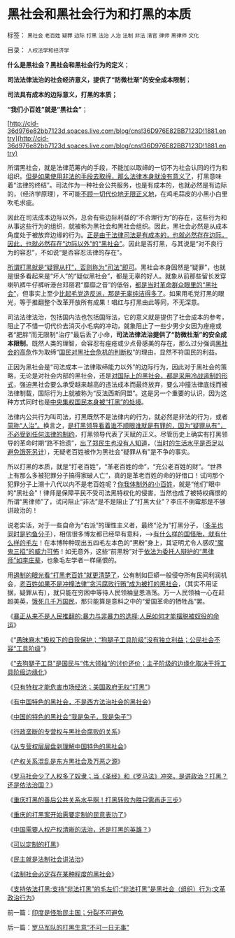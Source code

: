 # 黑社会和黑社会行为和打黑的本质

标签： `黑社会` `老百姓` `疑罪` `边际` `打黑` `法治` `人治` `法制` `非法` `清官` `律师` `黑律师` `文化` 

目录： `人权法学和经济学`

**什么是黑社会？黑社会和黑社会行为的定义**；

**司法法律法治的社会经济意义，提供了“防微杜渐”的安全成本限制**；

**司法具有成本的边际意义，打黑的本质；**

**“我们小百姓”就是“黑社会”**；

[http://cid-36d976e82bb7123d.spaces.live.com/blog/cns!36D976E82BB7123D!1881.entry](http://cid-36d976e82bb7123d.spaces.live.com/blog/cns!36D976E82BB7123D!1881.entry)

所谓黑社会，就是法律范筹内的手段，不能加以取缔的一切不为社会认同的行为和组织。[但是如果使用非法的手段去取缔，那么法律本身就没有意义了](../../../2010/6/10/支持广州等地政府依法打黑.md)，打黑意味着“法律的终结”。司法作为一种社会公共服务，也是有成本的，也就必然是有边际的，（经济学原理），不可能[不顾一切代价地无限正义地](../../../2009/11/28/危机管理有成本边界，不值得“不惜一切代价避免危机”.md)，在鸡毛蒜皮的小黑小白里吹毛求疵。



因此在司法成本边际以外，总会有些边际利益的“不合理行为”的存在，这些行为和从事这些行为的组织，就被称为黑社会和黑社会组织。因此，黑社会必然是从成本角度处于被放弃边缘的行为。[正是由于法律司法是有成本的，也就必然存在边际，因此，也就必然存在“边际以外”的“黑社会”](http://darthvad.blog.sohu.com/157236546.html)。因此是否打黑，与其说是“对不良行为的容忍”，不如说“是否容忍法律的存在”。

[所谓打黑就是“疑罪从打”，否则称为“司法”即可](../../../2010/9/21/“民主斗士”大部分是民粹斗士.md)。黑社会本身固然是“疑罪”，也就是很多看起来是“坏人”的“疑似黑社会”，都是无辜的好人。就象从前那些留长发穿喇叭裤牛仔裤听港台邓丽君“靡靡之音”的低俗，[都是当时革命群众眼里的“黑社会”](../../../2010/9/21/“民主斗士”大部分是民粹斗士.md)，但事实上至少[比起毛党造反派，那是无辜纯洁得多了](http://http//cid-36d976e82bb7123d.spaces.live.com/blog/cns!36D976E82BB7123D!437.entry)。如果用毛党打黑的眼光，等于推翻整个改革开放所有成果！唱红与打黑由此等同，不无深意。

司法法律法治，包括国内法也包括国际法，它的意义就是提供了社会成本的参考，阻止了不惜一切代价去消灭小毛病的冲动，就象阻止了一些少男少女因为痤疮或者“肥胖”而无限制“治疗”最后丢了小命，**司法法律法治提供了“防微杜渐”的安全成本限制**。既然人类的理智，会容忍有痤疮或少点骨感美的存在，那么过分强调[黑社会的高危](../../../2009/11/20/危机论是不科学的唯心主义.md)作为取缔“[国民对黑社会危机的判断权](../../../2010/1/21/人权是价值判断的原子单位.md)”的理由，显然不符国民的利益。

正因为黑社会是“司法成本－法律取缔能力以外”的边际行为，因此对于黑社会的策略，无论是对社会内部的黑社会，还是[对国际上的黑社会，都是采用冷战遏制的形式](../../../2010/3/10/军人牺牲是无私吗？.md)，强迫黑社会要么承受越来越高的违法成本而最终放弃，要么冲撞法律底线而被法律制载，国际行为上就被称为“反法西斯同盟”。这是另一个重要的认识，因为这种方式同时也是[中央集权国民本身被“打黑”的处境](../../../2010/3/1/中国需要人权产权清晰的法治吗？.md)。

法律内公共行为叫司法，打黑既然不是法律内的行为，就必然是非法的行为，或者[简称“人治”。](../../../2009/10/11/可以定制的打黑.md)换言之，[是打黑领导看着谁不顺眼谁就是有罪的，因为“疑罪从有”，不必受到任何法律的制约](../../../2009/9/17/老百姓，巨款，仇富，弱肉强食，垄断和黑社会.md)，打黑领导代表了天赋的正义。尽管历史上确实有打黑领导的革命时期“路不拾遗”，[出了郑民生也没有人知道](../../../2010/5/5/不要滥用“民不畏死”鼓励郑民生类恶性案件.md)，（[当时的生活水平是否足以避免饿死另计](../../../2009/8/2/英属孟加拉两次大饥荒和经济学家的良心.md)），无疑老百姓被作为黑社会“疑罪从有”是不争的事实。

所以打黑的本质，就是“打老百姓”，“革老百姓的命”，“充公老百姓的财”。“世界上有那么多被犯罪分子搞得家破人亡”，真的是革老百姓的命的好借口！试问那个犯罪分子上溯十八代以内不是老百姓呢？[你我体制外的小百姓](../../../2009/7/30/十几亿体制外老百姓的利益由谁呼吁.md)，就是“他们”眼中的“黑社会”！律师是保障平民不受司法黑特权化的侵害，当然也成了被特权痛恨的所谓“黑律师”了，试问阻止“非法”是不是阻止了“打黑大业”？李庄不倒霉那是不够讲政治的！

说老实话，对于一些自命为“右派”的理性主义者，最终“沦为”打黑分子，（[多半也同时是钓鱼分子](http://cid-36d976e82bb7123d.spaces.live.com/blog/cns!36D976E82BB7123D!1822.entry)），相信很多博友都已经早有意料，——>[有什么样的国怪胎，就有什么样的毛左](../../../2010/6/1/民主不允许意识形态口号;不要再搞政治运动.md)！在本博种种现出五四毛左本色的“黑粉”身上，其证明尤令人感叹[“魔鬼三招”的威力可怖](%E9%AD%94%E9%AC%BC%E4%B8%89)！如无意外，这些“前黑粉”对于[依法为委托人辩护的“黑律师”如李庄辈](../../../2010/2/10/李庄玉娇的政治觉悟和欧元区破产游戏和经济危机.md)，也象毛左学者一样痛恨的。

用[遏制的眼光看“打黑老百姓”就更清楚了](../../../2009/8/19/法制“不公平”不是暴力颠覆法制框架的理由.md)，公有制如巨蟒一般侵夺所有民间利润机会，[老百姓如果不是冲撞法律“贪污腐败行贿”成为被打的黑社会](../../../2010/2/28/从专营权层层盘剥理解中国特色的黑社会.md)，（其实不用证据，疑罪从有），就只能在穷困中等待人民领袖皇恩浩荡。万一人民领袖一心在赶超美英，[饿死几千万国民](../../../2009/10/16/人为的城市化和人为毁灭工商业城市.md)，那只能算是意料之中的“爱国革命的牺牲品”罢。

《[暴正从来不是人民推翻的;暴力与非暴力的选择;人民如何才能摆脱被奴役的命运](../../../2010/9/18/为什么罗马帝国无法抗拒暴黑幕的落下？.md)》

《“[愚昧麻木”极权下的自我保护；“狗腿子工具阶级”没有独立利益；公民社会不容“工具阶级](../../../2010/9/18/罗马帝国的狗腿子工具阶级.md)”》

《[“去狗腿子工具”是国民与“伟大领袖”的讨价还价；主子阶级的边缘化取决于将工具阶级边缘化](../../../2010/9/24/罗马社会摆脱狗腿子工具阶级的经验和教训.md)》

《[只有特权才能危害市场经济；美国政府无权“打黑”](../../../2010/7/29/只有特权才能危害市场经济.md)》

《[有中国特色的黑社会，不是西方法治社会的黑社会](../../../2010/2/27/有中国特色的黑社会.md)》

《[中国的特色的黑社会“我是兔子，我是兔子”](../../../2010/2/27/扬我警威“我是兔子，我是兔子”.md)》

《[行政垄断的专营权与黑社会腐败的关系](../../../2010/2/28/行政垄断的专营权与黑社会腐败的关系.md)》

《[从专营权层层盘剥理解中国特色的黑社会](../../../2010/2/28/从专营权层层盘剥理解中国特色的黑社会.md)》

《[产权关系混乱是东方黑社会及万恶之源](../../../2010/3/1/产权关系混乱催生中国特色的黑社会.md)》

《[罗马社会少了人权多了奴隶；当《圣经》和《罗马法》冲突，是讲政治？打黑？还是依法治国？](../../../2010/5/7/罗马社会只少了人权仅多了奴隶.md)》

《[重庆打黑的善后公共关系水平啊！打黑转败为胜只需再走三步](../../../2010/4/26/请勿与国际游资里应外合打破中国防线.md)》

《[重庆的打黑案开始需要定制的民意表功了](../../../2010/4/14/指数期货创造价值吗？对行情的影响是什么？.md)》

《[中国需要人权产权清晰的法治，还是打黑的英雄？](../../../2010/3/1/中国需要人权产权清晰的法治吗？.md)》

《[可以定制的打黑](../../../2009/10/11/可以定制的打黑.md)》

《[民主就是法制社会讲法治](http://hi.baidu.com/darthchn/blog/item/cd63288e007daef3513d9299.html)》

《[法制社会必定存在某种程度的黑社会](http://blog.sina.com.cn/s/blog_5563a64d0100f8ua.html)》

《[支持依法打黑;支持“非法打黑”的毛左们;“非法打黑”是黑社会（组织）行为;文革政治行为](../../../2010/6/10/支持广州等地政府依法打黑.md)》

前一篇：[印度是怪胎民主国；分裂不可避免](../../../2010/10/3/印度是怪胎民主国；分裂不可避免.md)

后一篇：[罗马军队的打黑生意“不可一日无事”](../../../2010/10/4/罗马军队的打黑生意“不可一日无事”.md)